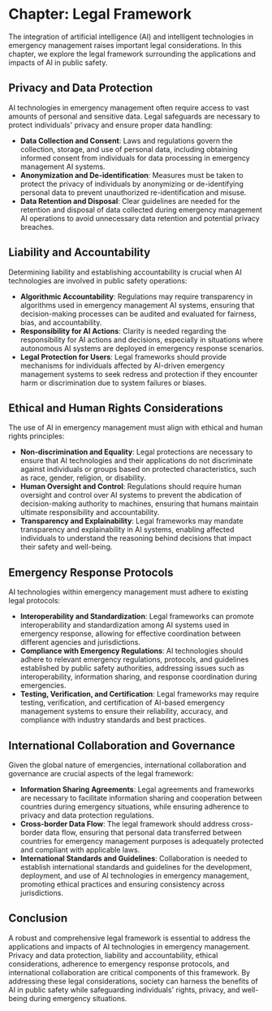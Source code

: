 Chapter: Legal Framework
========================

The integration of artificial intelligence (AI) and intelligent technologies in emergency management raises important legal considerations. In this chapter, we explore the legal framework surrounding the applications and impacts of AI in public safety.

Privacy and Data Protection
---------------------------

AI technologies in emergency management often require access to vast amounts of personal and sensitive data. Legal safeguards are necessary to protect individuals' privacy and ensure proper data handling:

* **Data Collection and Consent**: Laws and regulations govern the collection, storage, and use of personal data, including obtaining informed consent from individuals for data processing in emergency management AI systems.
* **Anonymization and De-identification**: Measures must be taken to protect the privacy of individuals by anonymizing or de-identifying personal data to prevent unauthorized re-identification and misuse.
* **Data Retention and Disposal**: Clear guidelines are needed for the retention and disposal of data collected during emergency management AI operations to avoid unnecessary data retention and potential privacy breaches.

Liability and Accountability
----------------------------

Determining liability and establishing accountability is crucial when AI technologies are involved in public safety operations:

* **Algorithmic Accountability**: Regulations may require transparency in algorithms used in emergency management AI systems, ensuring that decision-making processes can be audited and evaluated for fairness, bias, and accountability.
* **Responsibility for AI Actions**: Clarity is needed regarding the responsibility for AI actions and decisions, especially in situations where autonomous AI systems are deployed in emergency response scenarios.
* **Legal Protection for Users**: Legal frameworks should provide mechanisms for individuals affected by AI-driven emergency management systems to seek redress and protection if they encounter harm or discrimination due to system failures or biases.

Ethical and Human Rights Considerations
---------------------------------------

The use of AI in emergency management must align with ethical and human rights principles:

* **Non-discrimination and Equality**: Legal protections are necessary to ensure that AI technologies and their applications do not discriminate against individuals or groups based on protected characteristics, such as race, gender, religion, or disability.
* **Human Oversight and Control**: Regulations should require human oversight and control over AI systems to prevent the abdication of decision-making authority to machines, ensuring that humans maintain ultimate responsibility and accountability.
* **Transparency and Explainability**: Legal frameworks may mandate transparency and explainability in AI systems, enabling affected individuals to understand the reasoning behind decisions that impact their safety and well-being.

Emergency Response Protocols
----------------------------

AI technologies within emergency management must adhere to existing legal protocols:

* **Interoperability and Standardization**: Legal frameworks can promote interoperability and standardization among AI systems used in emergency response, allowing for effective coordination between different agencies and jurisdictions.
* **Compliance with Emergency Regulations**: AI technologies should adhere to relevant emergency regulations, protocols, and guidelines established by public safety authorities, addressing issues such as interoperability, information sharing, and response coordination during emergencies.
* **Testing, Verification, and Certification**: Legal frameworks may require testing, verification, and certification of AI-based emergency management systems to ensure their reliability, accuracy, and compliance with industry standards and best practices.

International Collaboration and Governance
------------------------------------------

Given the global nature of emergencies, international collaboration and governance are crucial aspects of the legal framework:

* **Information Sharing Agreements**: Legal agreements and frameworks are necessary to facilitate information sharing and cooperation between countries during emergency situations, while ensuring adherence to privacy and data protection regulations.
* **Cross-border Data Flow**: The legal framework should address cross-border data flow, ensuring that personal data transferred between countries for emergency management purposes is adequately protected and compliant with applicable laws.
* **International Standards and Guidelines**: Collaboration is needed to establish international standards and guidelines for the development, deployment, and use of AI technologies in emergency management, promoting ethical practices and ensuring consistency across jurisdictions.

Conclusion
----------

A robust and comprehensive legal framework is essential to address the applications and impacts of AI technologies in emergency management. Privacy and data protection, liability and accountability, ethical considerations, adherence to emergency response protocols, and international collaboration are critical components of this framework. By addressing these legal considerations, society can harness the benefits of AI in public safety while safeguarding individuals' rights, privacy, and well-being during emergency situations.
